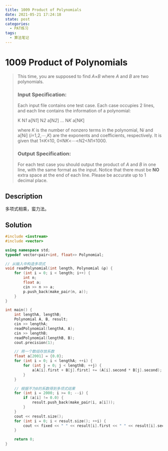 ```yaml
---
title: 1009 Product of Polynomials
date: 2021-05-21 17:24:18
state: post
categories:
  - PAT练习
tags:
  - 算法笔记
---
```


#  1009 Product of Polynomials

> This time, you are supposed to find *A*×*B* where *A* and *B* are two polynomials.
>
> ### Input Specification:
>
> Each input file contains one test case. Each case occupies 2 lines, and each line contains the information of a polynomial:
>
> K N*1* a[N*1*] N*2* a[N*2*] ... N*K* a[N*K*]
>
> where *K* is the number of nonzero terms in the polynomial, N*i* and a[N*i*] (*i*=1,2,⋯,*K*) are the exponents and coefficients, respectively. It is given that 1≤*K*≤10, 0≤N*K*<⋯<*N*2<*N*1≤1000.
>
> ### Output Specification:
>
> For each test case you should output the product of *A* and *B* in one line, with the same format as the input. Notice that there must be **NO** extra space at the end of each line. Please be accurate up to 1 decimal place.

## Description

多项式相乘，蛮力法。

## Solution

```c++
#include <iostream>
#include <vector>

using namespace std;
typedef vector<pair<int, float>> Polynomial;

// 从输入中构造多项式
void readPolynomial(int length, Polynomial &p) {
    for (int i = 0; i < length; i++) {
        int n;
        float a;
        cin >> n >> a;
        p.push_back(make_pair(n, a));
    }
}

int main() {
    int lengthA, lengthB;
    Polynomial A, B, result;
    cin >> lengthA;
    readPolynomial(lengthA, A);
    cin >> lengthB;
    readPolynomial(lengthB, B);
    cout.precision(1);

    // 用一个数组存放系数
    float a[2001] = {0.0};
    for (int i = 0; i < lengthA; ++i) {
        for (int j = 0; j < lengthB; ++j) {
            a[A[i].first + B[j].first] += (A[i].second * B[j].second);
        }
    }

    // 根据不为0的系数得到多项式结果
    for (int i = 2000; i >= 0; --i) {
        if (a[i] != 0.0) {
            result.push_back(make_pair(i, a[i]));
        }
    }
    cout << result.size();
    for (int i = 0; i < result.size(); ++i) {
        cout << fixed << " " << result[i].first << " " << result[i].second;     
    }

    return 0;
}
```

